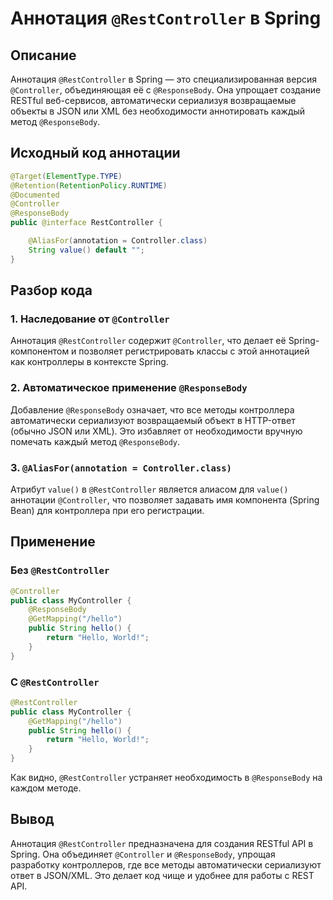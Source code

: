 # Аннотация `@RestController` в Spring

## Описание
Аннотация `@RestController` в Spring — это специализированная версия `@Controller`, объединяющая её с `@ResponseBody`. Она упрощает создание RESTful веб-сервисов, автоматически сериализуя возвращаемые объекты в JSON или XML без необходимости аннотировать каждый метод `@ResponseBody`.

## Исходный код аннотации
```java
@Target(ElementType.TYPE)
@Retention(RetentionPolicy.RUNTIME)
@Documented
@Controller
@ResponseBody
public @interface RestController {

    @AliasFor(annotation = Controller.class)
    String value() default "";
}
```

## Разбор кода

### 1. Наследование от `@Controller`
Аннотация `@RestController` содержит `@Controller`, что делает её Spring-компонентом и позволяет регистрировать классы с этой аннотацией как контроллеры в контексте Spring.

### 2. Автоматическое применение `@ResponseBody`
Добавление `@ResponseBody` означает, что все методы контроллера автоматически сериализуют возвращаемый объект в HTTP-ответ (обычно JSON или XML). Это избавляет от необходимости вручную помечать каждый метод `@ResponseBody`.

### 3. `@AliasFor(annotation = Controller.class)`
Атрибут `value()` в `@RestController` является алиасом для `value()` аннотации `@Controller`, что позволяет задавать имя компонента (Spring Bean) для контроллера при его регистрации.

## Применение

### Без `@RestController`
```java
@Controller
public class MyController {
    @ResponseBody
    @GetMapping("/hello")
    public String hello() {
        return "Hello, World!";
    }
}
```

### С `@RestController`
```java
@RestController
public class MyController {
    @GetMapping("/hello")
    public String hello() {
        return "Hello, World!";
    }
}
```

Как видно, `@RestController` устраняет необходимость в `@ResponseBody` на каждом методе.

## Вывод
Аннотация `@RestController` предназначена для создания RESTful API в Spring. Она объединяет `@Controller` и `@ResponseBody`, упрощая разработку контроллеров, где все методы автоматически сериализуют ответ в JSON/XML. Это делает код чище и удобнее для работы с REST API.